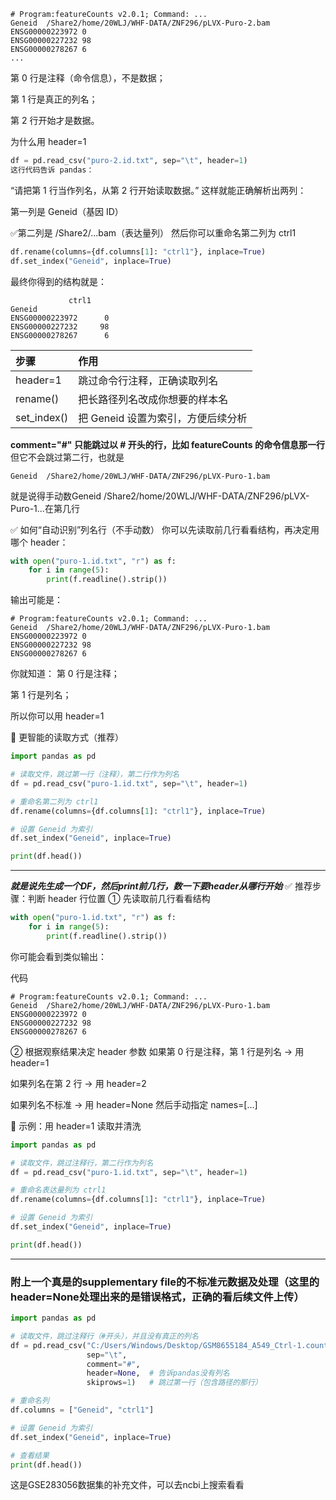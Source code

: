 ```
# Program:featureCounts v2.0.1; Command: ...
Geneid  /Share2/home/20WLJ/WHF-DATA/ZNF296/pLVX-Puro-2.bam
ENSG00000223972 0
ENSG00000227232 98
ENSG00000278267 6
...
```
第 0 行是注释（命令信息），不是数据；

第 1 行是真正的列名；

第 2 行开始才是数据。

为什么用 header=1
```python
df = pd.read_csv("puro-2.id.txt", sep="\t", header=1)
这行代码告诉 pandas：
```
“请把第 1 行当作列名，从第 2 行开始读取数据。”
这样就能正确解析出两列：

第一列是 Geneid（基因 ID）

✅第二列是 /Share2/...bam（表达量列）
然后你可以重命名第二列为 ctrl1
```python
df.rename(columns={df.columns[1]: "ctrl1"}, inplace=True)
df.set_index("Geneid", inplace=True)
```

最终你得到的结构就是：
```
             ctrl1
Geneid              
ENSG00000223972      0
ENSG00000227232     98
ENSG00000278267      6
```

|步骤|	作用
|:---|:---
|header=1|	跳过命令行注释，正确读取列名
|rename()|	把长路径列名改成你想要的样本名
|set_index()	|把 Geneid 设置为索引，方便后续分析

**comment="#" 只能跳过以 # 开头的行，比如 featureCounts 的命令信息那一行**
但它不会跳过第二行，也就是
```
Geneid  /Share2/home/20WLJ/WHF-DATA/ZNF296/pLVX-Puro-1.bam
```
就是说得手动数Geneid /Share2/home/20WLJ/WHF-DATA/ZNF296/pLVX-Puro-1...在第几行

✅ 如何“自动识别”列名行（不手动数）
你可以先读取前几行看看结构，再决定用哪个 header：

```python
with open("puro-1.id.txt", "r") as f:
    for i in range(5):
        print(f.readline().strip())
```
输出可能是：

```代码
# Program:featureCounts v2.0.1; Command: ...
Geneid  /Share2/home/20WLJ/WHF-DATA/ZNF296/pLVX-Puro-1.bam
ENSG00000223972 0
ENSG00000227232 98
ENSG00000278267 6
```
你就知道：
第 0 行是注释；

第 1 行是列名；

所以你可以用 header=1

🧬 更智能的读取方式（推荐）
```python
import pandas as pd

# 读取文件，跳过第一行（注释），第二行作为列名
df = pd.read_csv("puro-1.id.txt", sep="\t", header=1)

# 重命名第二列为 ctrl1
df.rename(columns={df.columns[1]: "ctrl1"}, inplace=True)

# 设置 Geneid 为索引
df.set_index("Geneid", inplace=True)

print(df.head())
```
---
***就是说先生成一个DF，然后print前几行，数一下要header从哪行开始***
✅ 推荐步骤：判断 header 行位置
① 先读取前几行看看结构
```python
with open("puro-1.id.txt", "r") as f:
    for i in range(5):
        print(f.readline().strip())
```
你可能会看到类似输出：

代码
```
# Program:featureCounts v2.0.1; Command: ...
Geneid  /Share2/home/20WLJ/WHF-DATA/ZNF296/pLVX-Puro-1.bam
ENSG00000223972 0
ENSG00000227232 98
ENSG00000278267 6
```
② 根据观察结果决定 header 参数
如果第 0 行是注释，第 1 行是列名 → 用 header=1

如果列名在第 2 行 → 用 header=2

如果列名不标准 → 用 header=None 然后手动指定 names=[...]

🧬 示例：用 header=1 读取并清洗
```python
import pandas as pd

# 读取文件，跳过注释行，第二行作为列名
df = pd.read_csv("puro-1.id.txt", sep="\t", header=1)

# 重命名表达量列为 ctrl1
df.rename(columns={df.columns[1]: "ctrl1"}, inplace=True)

# 设置 Geneid 为索引
df.set_index("Geneid", inplace=True)

print(df.head())
```

---
### 附上一个真是的supplementary file的不标准元数据及处理（这里的header=None处理出来的是错误格式，正确的看后续文件上传）
```python
import pandas as pd

# 读取文件，跳过注释行（#开头），并且没有真正的列名
df = pd.read_csv("C:/Users/Windows/Desktop/GSM8655184_A549_Ctrl-1.counts.txt", 
                 sep="\t", 
                 comment="#", 
                 header=None,  # 告诉pandas没有列名
                 skiprows=1)   # 跳过第一行（包含路径的那行）

# 重命名列
df.columns = ["Geneid", "ctrl1"]

# 设置 Geneid 为索引
df.set_index("Geneid", inplace=True)

# 查看结果
print(df.head())
```
这是GSE283056数据集的补充文件，可以去ncbi上搜索看看
